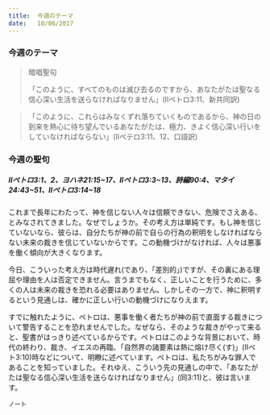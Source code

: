 ```yaml
---
title:  今週のテーマ
date:   10/06/2017
---
```


### 今週のテーマ

> <p>暗唱聖句</p>
> 「このように、すべてのものは滅び去るのですから、あなたがたは聖なる信心深い生活を送らなければなりません」(IIペトロ3:11、新共同訳)

> <p></p>
> 「このように、これらはみなくずれ落ちていくものであるから、神の日の到来を熱心に待ち望んでいるあなたがたは、極力、きよく信心深い行いをしていなければならない」(IIペテロ3:11、12、口語訳)

### 今週の聖句	

##### IIペトロ3:1、2、ヨハネ21:15~17、IIペトロ3:3~13、詩編90:4、マタイ24:43~51、IIペトロ3:14~18

これまで長年にわたって、神を信じない人々は信頼できない、危険でさえある、とみなされてきました。なぜでしょうか。その考え方は単純です。もし神を信じていないなら、彼らは、自分たちが神の前で自らの行為の釈明をしなければならない未来の裁きを信じていないからです。この動機づけがなければ、人々は悪事を働く傾向が大きくなります。

今日、こういった考え方は時代遅れ(であり、「差別的」)ですが、その裏にある理屈や理由を人は否定できません。言うまでもなく、正しいことを行うために、多くの人は未来の裁きを恐れる必要はありません。しかしその一方で、神に釈明するという見通しは、確かに正しい行いの動機づけになりえます。

すでに触れたように、ペトロは、悪事を働く者たちが神の前で直面する裁きについて警告することを恐れませんでした。なぜなら、そのような裁きがやって来ると、聖書がはっきり述べているからです。ペトロはこのような背景において、時代の終わり、裁き、イエスの再臨、「自然界の諸要素は熱に熔け尽く(す)」(IIペト3:10)時などについて、明瞭に述べています。ペトロは、私たちがみな罪人であることを知っていました。それゆえ、こういう先の見通しの中で、「あなたがたは聖なる信心深い生活を送らなければなりません」(同3:11)と、彼は言います。

`ノート`
